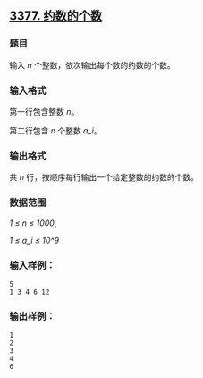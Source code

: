 ## [3377. 约数的个数](https://www.acwing.com/problem/content/3380/)

### 题目

输入 *n* 个整数，依次输出每个数的约数的个数。

### 输入格式

第一行包含整数 *n*。

第二行包含 *n* 个整数 *a_i*。

### 输出格式

共 *n* 行，按顺序每行输出一个给定整数的约数的个数。

### 数据范围

*1 ≤ n ≤ 1000*,

*1 ≤ a_i ≤ 10^9*

### 输入样例：

```
5
1 3 4 6 12
```

### 输出样例：

```
1
2
3
4
6
```
